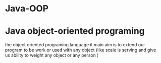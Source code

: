 # Java-OOP
# Java object-oriented programing 
the object oriented programing language  it main aim is  to extend our program to be work or used with any object (like scale is serving and give us ability to weight any object or any person ) 
